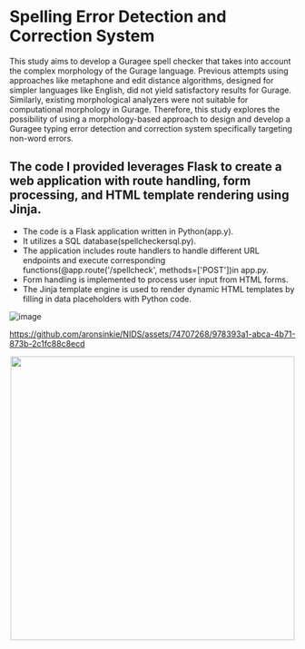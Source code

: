 # Spelling Error Detection and Correction System 

This study aims to develop a Guragee spell checker that takes into account the complex morphology of the Gurage language. Previous attempts using approaches like metaphone and edit distance algorithms, designed for simpler languages like English, did not yield satisfactory results for Gurage. Similarly, existing morphological analyzers were not suitable for computational morphology in Gurage. Therefore, this study explores the possibility of using a morphology-based approach to design and develop a Guragee typing error detection and correction system specifically targeting non-word errors.

## The code I provided leverages Flask to create a web application with route handling, form processing, and HTML template rendering using Jinja.
- The code is a Flask application written in Python(app.y).
- It utilizes a SQL database(spellcheckersql.py).
- The application includes route handlers to handle different URL endpoints and execute corresponding functions(@app.route('/spellcheck', methods=['POST'])in app.py.
- Form handling is implemented to process user input from HTML forms.
- The Jinja template engine is used to render dynamic HTML templates by filling in data placeholders with Python code.

![image](https://github.com/aronsinkie/NIDS/assets/74707268/1365abb1-e975-4979-9434-ec23c2bef5bb)


https://github.com/aronsinkie/NIDS/assets/74707268/978393a1-abca-4b71-873b-2c1fc88c8ecd


<p align="center">
  <img src="https://github.com/aronsinkie/NIDS/assets/74707268/3ebd9e6c-f5c5-481a-add2-8cf741b72aec" width="500">
</p>





